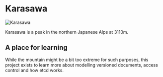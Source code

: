 # Karasawa

![Karasawa](https://user-images.githubusercontent.com/6322484/99874541-23753880-2c2c-11eb-88cd-56b77a71d4b5.jpg)

Karasawa is a peak in the northern Japanese Alps at 3110m.

## A place for learning

While the mountain might be a bit too extreme for such purposes, this project exists to learn more about modelling versioned documents, access control and how etcd works.
